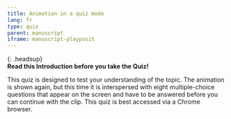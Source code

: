 ```yaml
---
title: Animation in a quiz mode
lang: fr
type: quiz
parent: manuscript
iframe: manuscript-playposit
---
```


{: .headsup}                            
**Read this Introduction before you take the Quiz!**

This quiz is designed to test your understanding of the topic. The animation is shown again, but this time it is interspersed with eight multiple-choice questions that appear on the screen and have to be answered before you can continue with the clip.  This quiz is best accessed via a Chrome browser.

<!-- more -->

